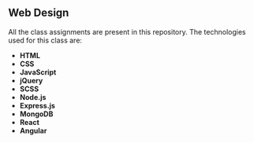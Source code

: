 ## Web Design 

All the class assignments are present in this repository. The technologies used for this class are:

* <b>HTML </b>
* <b>CSS </b>
* <b>JavaScript </b>
* <b>jQuery </b>
* <b>SCSS </b>
* <b>Node.js </b>
* <b>Express.js </b>
* <b>MongoDB </b>
* <b>React </b>
* <b>Angular </b> 
